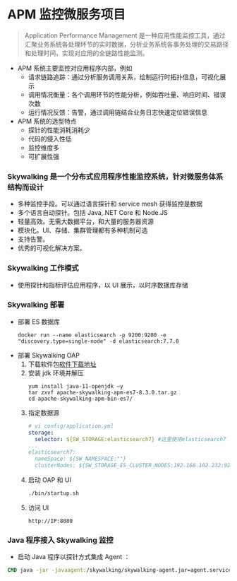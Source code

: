 # APM 监控微服务项目
> Application Performance Management 是一种应用性能监控工具，通过汇聚业务系统各处理环节的实时数据，分析业务系统各事务处理的交易路径和处理时间，实现对应用的全链路性能监测。
- APM 系统主要监控对应用程序内部，例如
    - 请求链路追踪：通过分析服务调用关系，绘制运行时拓扑信息，可视化展示
    - 调用情况衡量：各个调用环节的性能分析，例如吞吐量、响应时间、错误次数
    - 运行情况反馈：告警，通过调用链结合业务日志快速定位错误信息
- APM 系统的选型特点
    - 探针的性能消耗消耗少
    - 代码的侵入性低
    - 监控维度多
    - 可扩展性强
### Skywalking 是一个分布式应用程序性能监控系统，针对微服务体系结构而设计
- 多种监控手段。可以通过语言探针和 service mesh 获得监控是数据
- 多个语言自动探针。包括 Java,.NET Core 和 Node.JS
- 轻量高效。无需大数据平台，和大量的服务器资源
- 模块化。UI、存储、集群管理都有多种机制可选
- 支持告警。
- 优秀的可视化解决方案。
### Skywalking 工作模式
- 使用探针和指标评估应用程序，以 UI 展示，以时序数据库存储
### Skywalking 部署
- 部署 ES 数据库
    ```
    docker run --name elasticsearch -p 9200:9200 -e "discovery.type=single-node" -d elasticsearch:7.7.0
    ```
- 部署 Skywalking OAP
    1. 下载软件包[软件下载地址](https://archive.apache.org/dist/skywalking/8.3.0/)
    2. 安装 jdk 环境并解压
        ```shell
        yum install java-11-openjdk –y
        tar zxvf apache-skywalking-apm-es7-8.3.0.tar.gz
        cd apache-skywalking-apm-bin-es7/
        ```
    3. 指定数据源
        ```yaml
        # vi config/application.yml
        storage:
          selector: ${SW_STORAGE:elasticsearch7} #这里使用elasticsearch7
        ...
        elasticsearch7:
          nameSpace: ${SW_NAMESPACE:""}
          clusterNodes: ${SW_STORAGE_ES_CLUSTER_NODES:192.168.102.232:9200} # 指定ES地址
        ```
    4. 启动 OAP 和 UI
        ```bash
        ./bin/startup.sh
        ```
    5. 访问 UI
        ```
        http://IP:8080
        ```
### Java 程序接入 Skywalking 监控
- 启动 Java 程序以探针方式集成 Agent ：
```dockerfile
CMD java -jar -javaagent:/skywalking/skywalking-agent.jar=agent.service_name=ms-portal,agent.instance_name=$(echo $HOSTNAME | awk -F- '{print $1"-"$NF}'),collector.backend_service=192.168.102.232:11800 /portal-service.jar
```